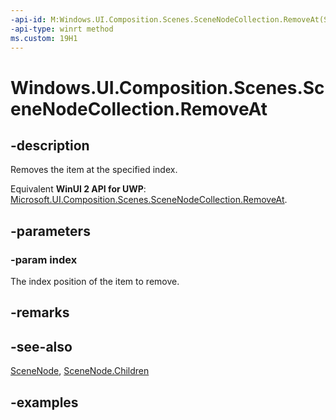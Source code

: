 ```yaml
---
-api-id: M:Windows.UI.Composition.Scenes.SceneNodeCollection.RemoveAt(System.UInt32)
-api-type: winrt method
ms.custom: 19H1
---
```


<!-- Method syntax.
public void SceneNodeCollection.RemoveAt(UInt32 index)
-->

# Windows.UI.Composition.Scenes.SceneNodeCollection.RemoveAt

## -description

Removes the item at the specified index.

Equivalent **WinUI 2 API for UWP**: [Microsoft.UI.Composition.Scenes.SceneNodeCollection.RemoveAt](/windows/winui/api/microsoft.ui.composition.scenes.scenenodecollection.removeat).

## -parameters
### -param index

The index position of the item to remove.

## -remarks

## -see-also

[SceneNode](scenenode.md), [SceneNode.Children](scenenode_children.md)

## -examples


